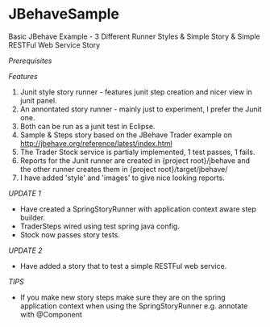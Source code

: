 JBehaveSample
=============

Basic JBehave Example - 3 Different Runner Styles &amp; Simple Story & Simple RESTFul Web Service Story 

*Prerequisites*

*Features*

1. Junit style story runner - features junit step creation and nicer view in junit panel.
2. An annontated story runner - mainly just to experiment, I prefer the Junit one.
3. Both can be run as a junit test in Eclipse.
4. Sample & Steps story based on the JBehave Trader example on http://jbehave.org/reference/latest/index.html
5. The Trader Stock service is partialy implemented, 1 test passes, 1 fails.
6. Reports for the Junit runner are created in {project root}/jbehave and the other runner creates them in {project root}/target/jbehave/
7. I have added 'style' and 'images' to give nice looking reports.

*UPDATE 1*

* Have created a SpringStoryRunner with application context aware step builder.
* TraderSteps wired using test spring java config.
* Stock now passes story tests. 

*UPDATE 2*

* Have added a story that to test a simple RESTFul web service.

*TIPS*

* If you make new story steps make sure they are on the spring application context when using the SpringStoryRunner e.g. annotate with @Component

